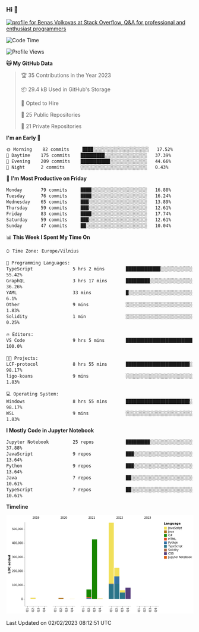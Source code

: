 ### Hi 👋
<a href="https://stackoverflow.com/users/14954249/benas-volkovas"><img src="https://stackoverflow.com/users/flair/14954249.png?theme=dark" width="208" height="58" alt="profile for Benas Volkovas at Stack Overflow, Q&amp;A for professional and enthusiast programmers" title="profile for Benas Volkovas at Stack Overflow, Q&amp;A for professional and enthusiast programmers"></a>

<!--START_SECTION:waka-->
![Code Time](http://img.shields.io/badge/Code%20Time-1%2C232%20hrs%2015%20mins-blue)

![Profile Views](http://img.shields.io/badge/Profile%20Views-0-blue)

**🐱 My GitHub Data** 

> 🏆 35 Contributions in the Year 2023
 > 
> 📦 29.4 kB Used in GitHub's Storage 
 > 
> 💼 Opted to Hire
 > 
> 📜 25 Public Repositories 
 > 
> 🔑 21 Private Repositories  
 > 
**I'm an Early 🐤** 

```text
🌞 Morning    82 commits     ████░░░░░░░░░░░░░░░░░░░░░   17.52% 
🌆 Daytime    175 commits    █████████░░░░░░░░░░░░░░░░   37.39% 
🌃 Evening    209 commits    ███████████░░░░░░░░░░░░░░   44.66% 
🌙 Night      2 commits      ░░░░░░░░░░░░░░░░░░░░░░░░░   0.43%

```
📅 **I'm Most Productive on Friday** 

```text
Monday       79 commits     ████░░░░░░░░░░░░░░░░░░░░░   16.88% 
Tuesday      76 commits     ████░░░░░░░░░░░░░░░░░░░░░   16.24% 
Wednesday    65 commits     ███░░░░░░░░░░░░░░░░░░░░░░   13.89% 
Thursday     59 commits     ███░░░░░░░░░░░░░░░░░░░░░░   12.61% 
Friday       83 commits     ████░░░░░░░░░░░░░░░░░░░░░   17.74% 
Saturday     59 commits     ███░░░░░░░░░░░░░░░░░░░░░░   12.61% 
Sunday       47 commits     ██░░░░░░░░░░░░░░░░░░░░░░░   10.04%

```


📊 **This Week I Spent My Time On** 

```text
⌚︎ Time Zone: Europe/Vilnius

💬 Programming Languages: 
TypeScript               5 hrs 2 mins        █████████████░░░░░░░░░░░░   55.42% 
GraphQL                  3 hrs 17 mins       █████████░░░░░░░░░░░░░░░░   36.26% 
YAML                     33 mins             █░░░░░░░░░░░░░░░░░░░░░░░░   6.1% 
Other                    9 mins              ░░░░░░░░░░░░░░░░░░░░░░░░░   1.83% 
Solidity                 1 min               ░░░░░░░░░░░░░░░░░░░░░░░░░   0.25%

🔥 Editors: 
VS Code                  9 hrs 5 mins        █████████████████████████   100.0%

🐱‍💻 Projects: 
LCF-protocol             8 hrs 55 mins       ████████████████████████░   98.17% 
ligo-koans               9 mins              ░░░░░░░░░░░░░░░░░░░░░░░░░   1.83%

💻 Operating System: 
Windows                  8 hrs 55 mins       ████████████████████████░   98.17% 
WSL                      9 mins              ░░░░░░░░░░░░░░░░░░░░░░░░░   1.83%

```

**I Mostly Code in Jupyter Notebook** 

```text
Jupyter Notebook         25 repos            █████████░░░░░░░░░░░░░░░░   37.88% 
JavaScript               9 repos             ███░░░░░░░░░░░░░░░░░░░░░░   13.64% 
Python                   9 repos             ███░░░░░░░░░░░░░░░░░░░░░░   13.64% 
Java                     7 repos             ██░░░░░░░░░░░░░░░░░░░░░░░   10.61% 
TypeScript               7 repos             ██░░░░░░░░░░░░░░░░░░░░░░░   10.61%

```


**Timeline**

![Chart not found](https://raw.githubusercontent.com/BenasVolkovas/BenasVolkovas/main/charts/bar_graph.png) 


 Last Updated on 02/02/2023 08:12:51 UTC
<!--END_SECTION:waka-->
